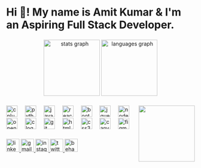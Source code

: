 <h1 align="left">Hi 👋! My name is Amit Kumar & I'm an Aspiring Full Stack Developer.</h1>

###

<div align="center">
  <img src="https://github-readme-stats.vercel.app/api?username=Amit-10101&hide_title=false&hide_rank=false&show_icons=true&include_all_commits=true&count_private=true&disable_animations=false&theme=dracula&locale=en&hide_border=false" height="150" alt="stats graph"  />
  <img src="https://github-readme-stats.vercel.app/api/top-langs?username=Amit-10101&locale=en&hide_title=false&layout=compact&card_width=320&langs_count=5&theme=dracula&hide_border=false" height="150" alt="languages graph"  />
</div>

###

<img align="right" height="150" src="https://lh3.googleusercontent.com/pw/AIL4fc-jBQKUQePhmKPwlIPt_aH_dWdpGGP0xvNMWUnkYlTId2JTMNNFkhUWz2LW6eFaE7G_3xF_UyKrQgYSX7AcE3DLn9EEbyCoc1aLFnBSgrP9wzPV6dHnDiNHMHDkVBPDrVLE1-2gxfP7NzpYZFfl5tHB9OY6XJtz7UMH0QQ6yE99zByUnYVSIetVLILiNPI7mAZI_AIoOQCsBWZ4d0tqRZJjQQFoTBNwYoPw8J-HPBD7GT77CiyKTF0i51gZL9CIx8GaJXTcIw9kag3bmyJi-TcF7b6THX9IqWYMd4y9NDXdRtRmP29ZQ1TuyR7eUNnvEylOPipwjqvSVaEFVxHYrmDBfhwXTcxsSst4O-so3ZOHQ8P75q5FxVol2XC6190Sm0_gtOFdcPDz8J1c4ms5kWWps728UAeIhcjAQj3Fj7PZUVd1TTmXHwQ_NOwITwMsnbtC9uuN2AfJsYuW1j4gL2fxuazsQ7HA9S4FNdtWf8TIEO1KCBW0ctMYe_-U7gmz89AtezqN0B1PDzTNWfDTniO_IPTDc1yMTUrord2gNnSc8uiWMm1kwt0BfRlnu16LXF84nSasZJULpn0djzNUKNWG8RZL3LJire-grjQAzhakfP9wETGntSk_aFoA8oT2FHTGYE20UoyTU6Vfuzh4U09jRo0V9GatkMZvkcqwrJv-ebtQQnK5Z3a9W_pZQTxcRB9VyTh05dxG8OqfFjUaA_iCT4pet2pDHLQVkBLHlrYV6jDqZwQVC6QfJ_RtgZ-kJktyLZheVl210k40of7KNGGrZN1JS9D0TahuIQTs3VBhPy1V1FOJeBkpVtcNQweOuL8Us8bYPYSYmJPIAHlGRLU8UFlUu54eTqnZapo34ArEMLldf04D5pH2dUH_mQlAJxBubVzDNteR85QNcXi5rw=w859-h859-s-no?authuser=0"  />

###

<div align="left">
  <img src="https://cdn.jsdelivr.net/gh/devicons/devicon/icons/cplusplus/cplusplus-original.svg" height="30" alt="cplusplus logo"  />
  <img width="12" />
  <img src="https://cdn.jsdelivr.net/gh/devicons/devicon/icons/python/python-original.svg" height="30" alt="python logo"  />
  <img width="12" />
  <img src="https://cdn.jsdelivr.net/gh/devicons/devicon/icons/javascript/javascript-original.svg" height="30" alt="javascript logo"  />
  <img width="12" />
  <img src="https://cdn.jsdelivr.net/gh/devicons/devicon/icons/react/react-original.svg" height="30" alt="react logo"  />
  <img width="12" />
  <img src="https://cdn.jsdelivr.net/gh/devicons/devicon/icons/bootstrap/bootstrap-original.svg" height="30" alt="bootstrap logo"  />
  <img width="12" />
  <img src="https://cdn.jsdelivr.net/gh/devicons/devicon/icons/jquery/jquery-original.svg" height="30" alt="jquery logo"  />
  <img width="12" />
  <img src="https://cdn.jsdelivr.net/gh/devicons/devicon/icons/nodejs/nodejs-original.svg" height="30" alt="nodejs logo"  />
  <img width="12" />
  <img src="https://cdn.jsdelivr.net/gh/devicons/devicon/icons/opencv/opencv-original.svg" height="30" alt="opencv logo"  />
  <img width="12" />
  <img src="https://cdn.jsdelivr.net/gh/devicons/devicon/icons/c/c-original.svg" height="30" alt="c logo"  />
  <img width="12" />
  <img src="https://cdn.jsdelivr.net/gh/devicons/devicon/icons/git/git-original.svg" height="30" alt="git logo"  />
  <img width="12" />
  <img src="https://cdn.jsdelivr.net/gh/devicons/devicon/icons/html5/html5-original.svg" height="30" alt="html5 logo"  />
  <img width="12" />
  <img src="https://cdn.jsdelivr.net/gh/devicons/devicon/icons/css3/css3-original.svg" height="30" alt="css3 logo"  />
  <img width="12" />
  <img src="https://cdn.jsdelivr.net/gh/devicons/devicon/icons/canva/canva-original.svg" height="30" alt="canva logo"  />
  <img width="12" />
  <img src="https://cdn.jsdelivr.net/gh/devicons/devicon/icons/figma/figma-original.svg" height="30" alt="figma logo"  />
</div>

###

<div align="left">
  <a href="https://www.linkedin.com/in/amit-dev/" target="_blank">
    <img src="https://img.shields.io/static/v1?message=LinkedIn&logo=linkedin&label=&color=0077B5&logoColor=white&labelColor=&style=for-the-badge" height="35" alt="linkedin logo"  />
  </a>
  <a href="mailto:amitkm.4211@gmail.com" target="_blank">
    <img src="https://img.shields.io/static/v1?message=Gmail&logo=gmail&label=&color=D14836&logoColor=white&labelColor=&style=for-the-badge" height="35" alt="gmail logo"  />
  </a>
  <a href="https://www.instagram.com/amit_kumar1010/" target="_blank">
    <img src="https://img.shields.io/static/v1?message=Instagram&logo=instagram&label=&color=E4405F&logoColor=white&labelColor=&style=for-the-badge" height="35" alt="instagram logo"  />
  </a>
  <a href="https://twitter.com/AmitKumar_1001" target="_blank">
    <img src="https://img.shields.io/static/v1?message=Twitter&logo=twitter&label=&color=1DA1F2&logoColor=white&labelColor=&style=for-the-badge" height="35" alt="twitter logo"  />
  </a>
  <a href="https://www.behance.net/4e530104" target="_blank">
    <img src="https://img.shields.io/static/v1?message=Behance&logo=behance&label=&color=1769ff&logoColor=white&labelColor=&style=for-the-badge" height="35" alt="behance logo"  />
  </a>
</div>

###
